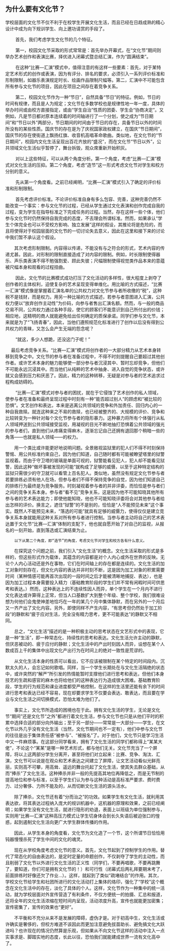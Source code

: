 ## 为什么要有文化节？
   学校层面的文化节不仅不利于在校学生开展文化生活，而且已经在日趋成熟的精心设计中成为向下规训学生、向上邀功请赏的手段了。

　　 首先，我们考虑学生文化节的几个特征。

　　 第一，校园文化节采取的形式常常是：首先举办开幕式，在“文化节”期间则举办艺术创作和表演比赛，择优进入闭幕式暨总结汇演，作为“圆满结束”。

　　 在这种“比赛—汇演”模式中，值得注意的有这样一些要素：首先，对于某特定艺术形式的创作或表演，因为有评分、排名的要求，必须引入一系列评价标准和形制限制，如器乐表演规定时长、绘画作品限制尺幅等。第二，汇演中不可能包含所有参与文化节的项目，因此在项目之间存在着竞争关系。

　　 第二，校园文化节作为一种“节日”，自然具备“节日”的特征。例如，节日的时间有规律，而且是人为规定；文化节在多数学校也是规律性地一年一度，具体的举办时间或由校方直接指定，或由“学生自治”性质的团委、学生会“协商决定”。又例如，凡是节日都对原本连续着的时间轴进行了一个分划，使之成为“节日期间”和“节日以外”两部分，节日期间的时间由于节日的存在，具备节日以外的时间所没有的某些性质。国庆节的存在是为了庆祝国家政权建立，在国庆“节日期间”，国庆节的存在使街道上飘扬红旗、收音机高唱革命歌曲。类似地，在文化节的“节日期间”，校园内文化生活呈现出百花齐放的“盛况”，而在文化节“节日以外”，公共领域文化生活似乎暂停了，舞台拆毁，观众席重新开始积灰。

　　 对以上这些特征，可以从两个角度分析。第一个角度，考虑“比赛—汇演”模式对文化生活的压抑。第二个角度，考虑“造节”这一形式考虑文化节对学生和校方分别的意义。

　　 先从第一个角度看。之前已经阐明，“比赛—汇演”模式引入了确定的评价标准和形制限制。

　　 首先考虑评价标准。不论评价标准自身有多么包容、完善，这种完善仍然不能改变一个事实：参与文化节的过程，已经从学生通过文化表演和创作完成自我的过程，变为学生在指导标准之下完成任务的过程。当然，存在这样一些个体，他们参与文化节时仍然保持自我完成的态度，不去理会所谓标准。然而，如果承认“学生个体完全也可以不受校方影响、独立发展”这样的假设，其推论将是危险的，而且将使得对于校园层面的文化节的一切讨论失去意义，因此在这里和接下来的讨论中我们暂不承认这个假设。

 　　其次考虑形制限制。内容得以传递，不能没有与之符合的形式，艺术内容的传递尤甚。因此，对形制的限制直接造成了对内容的限制。例如，时长限制使得器乐、声乐类表演不得不勉强割爱、顾此失彼；尺幅限制使得视觉类作品本来的意蕴被尺幅本身和观看的过程扭曲。

　　 因此，文化节的比赛模式成功打压了文化活动的多样性，很大程度上剥夺了创作者的主体权利，迫使复杂的艺术呈现变得单维化。用比喻的方式描述，“比赛—汇演”模式像是掌握着汇演名单的公共权力对文化节参与者所收缴的“税”，这种税不是钱财，而是权力。用另一种比喻的方式描述，若参与者意图进入汇演，公共权力便以“放弃创作主动性”为价码，向参与者售出汇演名额。然而，与一般的商品交易不同，公共权力通过各种手段，使它的顾客们不能意识到自己所付出的价钱；相应地，这精明的商人就能避免给出任何确定的质保承诺。同学们参与文化节，本来就是为了“飞扬青春”，因此，当他们遵照规范化标准进行了创作以后没有得到公共权力的青睐，又怎么会产生无端的怨念呢？

　　 “就这，多少人想跪，还没这门子呢！”

 　   最后考虑竞争关系。“比赛—汇演”模式将创作者的一大部分精力从艺术本身转移到竞争之中。文化节的参与者在准备过程中，不得不时刻提醒自己要超过其他创作者。或许艺术本身的魅力能够使一部分参与者沉浸其中、暂时忘却竞争，但他们不可能永远沉浸其中。而当他们从纯粹的艺术中抽身、进入自觉的竞争状态，或许就又会感到压力和厌恶了。因此，精力的这种转移，无疑是对参与者的艺术追求过程构成妨碍的。

　　 “比赛—汇演”模式对参与者的困扰，就在于它侵蚀了艺术创作的私人领域，使参与者在准备和最终呈现过程中时刻有一种“能否超过别人”的顾虑和“被比较的恐惧”。文艺创作和表达，本来是逃离公共领域的竞争和外加责任、回归内心的一种自我救赎。就连这种来之不易的救赎，也已经被整齐的、大规模的评价、竞争和比较转变为一种针对每个文化节参与者的隐形暴力。这种暴力将所有个体强行从私人领域押送到公共领域接受监视，用凝视的目光不断地抽打恐惧着公共领域的强光的参与者们，直到他们从疼痛变得麻木，逐渐忘记自己还拥有退回那个稍暗一些的角落——也就是私人领域——的权力。

 　　用一个类比或许能更好地说明问题。全景敞视监狱里的犯人们不得不时刻保持警惕、用公共标准约束自己，因为他们知道，自己随时都有可能被瞭望塔里的狱警监视着。而由于守卫塔的玻璃是单面可视的，狱警能看见犯人，犯人却不能看见狱警，因此这种“做坏事被发现的可能”就构成了足够的威慑，以至于这种特定结构的监狱只需很少的守卫就可以看管上百名犯人。类似地，虽然没有规定文化节参与者若要排练必须有他人在场，但参与者们不得不保持竞争的自觉，因为他们知道自己的排练行为最终是为竞争服务。时刻凝视着参与者的并非评委，而恰恰是参与者们之间的竞争关系本身。参与者“看不见”竞争关系，这是因为他不可能知晓其他所有参与者的艺术表达能力；即使他能知晓，他也不可能知晓评委将会对其他参与者给出怎样的评价。换言之，遮住“狱警”的不是别的，恰恰是“人不能预见未来”这个事实。既然人不能预见未来，“落选的可能”就具有足够的威慑力，使得仅仅是建立竞争关系本身就能用这种关系对所有参与者进行控制。当参与者主动将自己的艺术表达置于文化节“比赛—汇演”体制的支配下，他也就自愿开始了对自己的监视，从报名的一刻开始，直到落选或汇演结束为止。

        以下从第二个角度，即“造节”的角度，考虑文化节对学生和校方各有什么意义。

　　在探究这个问题之前，我们引入“文化生活”的概念。文化生活采取的形式是多样的，但这些形式作为载体，其蕴含的内容都是对个人内心或外在世界的反映。无论个人内心活动还是外在事物，它们在时间轴上的存在都是连续的。文化生活的加工对象时刻存在，但文化内容的表达并非时刻不断，这是因为加工对象的积累需要时间（某种情感可能再首次出现的一段时间之后才能被清晰地捕捉、表达），也是因为加工过程本身需要投入精力（基础教育阶段的学生们并不常有闲暇时间可供思考和表达。）然而，这种表达上的不连续性因人而异，单个学生在一个月内不进行文化表达或许算得上正常，但当人口基数扩大到整个年级、整个学校，我们很难设想为何他们会鬼使神差地恰巧在一年的某几个月中集体静默，而在另外的一个月后又一齐产出了文化内容。另外，即使同样不产生内容，“有思考但仍然处于加工阶段”的静默和“疲于应对生活，完全没有精力思考，更不可能表达”的静默又不相同。

　　总之，“文化生活”描述的是一种积极主动的思考状态在文艺形式中的表现，它是一种“生活”，即一种常态化、持续性的思考和表达。文化生活允许主动的静默，但厌恶被动的、疲于应付的静默；文化生活中的产出时刻因人而异，设想在某个人数成百上千的集体中出现文化产出行为在时间上的绝对一致性是荒谬的。

　　从文化生活本身的性质可以看出，它不应该被限制在某个特定的时间段内。沉默太久的人，会忘记如何歌唱。同样，当一个学生长期处在与文化生活隔绝的状态中，或许突然的“解严”所引发的热情能暂时支撑他们进行思考和表达，但他们本身技艺的生疏和感官的麻木也将给他们的这种表达行为造成很大困难。基础教育阶段，学生的行为规范和课业进度都受严格控制，在这样的生活里还能有余下的时间进行思考和表达已经不容易，现在却要求学生不仅要会表达、敢表达，而且要在学业与文化生活之间切换模式，恐怕太难为他们了。

　　事实上，文化节所造成的困境也在于此。拥有文化生活的学生，无论是文化节“期间”还是文化节“之外”都进行着文化生活，参与文化节也只是从他们平时的积累中选择合适的部分向外输出；至于另一部分——常常是一大部分——学生，在文化节以外几乎没有文化生活（当然，文化节期间也不一定有），他们中参与文化节的往往是出于集体责任感“被参与”、“被报名”了。对于他们，文化节只是学习生活中又一件麻烦事。在这部分同学看来，拥有了文化生活的同学们都称得上“某某大佬”，不论这个“某某”是哪一种艺术形式，都与他们无关。文化节充当了一个屏障，将以上这两部分学生分离开，甚至将他们对立起来：比赛、竞争、淘汰、汇演，文化节可以说是在观众和艺术表达之间建立了屏障，让文艺活动看似光鲜亮丽，实则高不可攀，用高耸、遥远的舞台托起了文化生活，使其失去群众基础，从而“捧杀”了文化生活。这种捧杀并非一般的先提高其地位再降低之，而是无节制的提高地位和参与标准，以至于学生们认为参与这种活动是高标准严要求、费时费力、过分奢侈、力所不能及的，从而切断文化生活的源头活水。

　　除了捧杀，文化节还有着“分而治之”的功效。如果学生有文化生活，就利用其表达欲，将其表达过程纳入庞大的规训机器中，这机器的原理和效果，之前已经阐明；如果学生没有文化生活，就进行隐形的劝退，表面上以班级为单位强制参与，实则用“比赛—汇演”这种高压力模式让学生切身体会到长久失语后被迫张口的惶惑，起到遏制文化生活向更广大学生群体传播的作用。

　　因此，从学生本身的角度看，文化节为文化造了一个节，这个所谓节日恰恰用钝器慢慢杀死了学生中间的文化的魂灵。

　　现在从学校角度考虑文化节的意义。首先，文化节起到了控制学生的作用。替代了常态化的自由表达的，是定时定量的命题创作，不仅剥夺了学生的主动性，而且削弱了文化节以外进行文化生活的正义性（同学们，不要再唱歌，不要再跳舞了，要知道，你们可是拥有文化节的！）和可行性（闭幕式后两礼拜要期末考了，前面排练时好像还欠了作业…）。这样，就起到了类似“疏堵结合”的作用。其次，学校文化节给学生和社团所进行的文化活动打上集体的烙印，强化了“学校”这个概念在文化生活中的存在，淡化了具体的个人。这样，文化节作为一种集中的统一活动，就为学校层面对外宣传营造了有利条件，不仅方便统一的拍摄、汇总和报道，还将全年的文化生活浓缩在短时间内呈现，活动浓度升高，宣传也就能更加密集；宣传密集了，宣传的效果也“更好”。

　　不平衡和不充分从来不是发展的障碍，虚伪才是。对于初高中生，文化生活或许确实是奢侈的，但校方难道不该因此而更加注意避免拔苗助长、避免搞文化大跃进吗？也许现在的情况仍然算是乐观，但如果从不向文化节这样的活动中注入一点实事求是、脚踏实地的态度，长此以往，恐怕我们就能建成世界一流有文化高中了。
